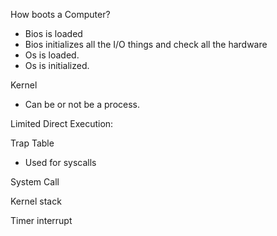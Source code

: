 How boots a Computer?
- Bios is loaded
- Bios initializes all the I/O things and check all the hardware
- Os is loaded.
- Os is initialized.

Kernel
- Can be or not be a process.

Limited Direct Execution:

Trap Table
- Used for syscalls

System Call

Kernel stack

Timer interrupt